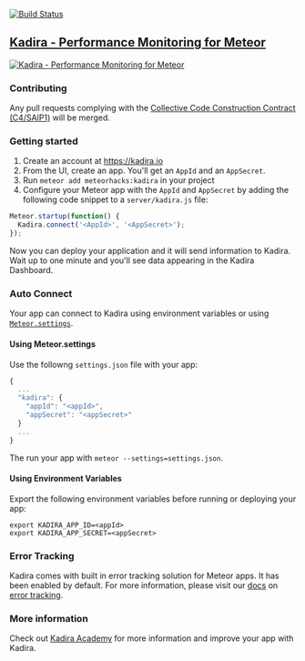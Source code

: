 [![Build Status](https://travis-ci.org/meteorhacks/kadira.svg?branch=master)](https://travis-ci.org/meteorhacks/kadira)

## [Kadira - Performance Monitoring for Meteor](https://kadira.io) 

[![Kadira - Performance Monitoring for Meteor](https://i.cloudup.com/LwrCCa_RRE.png)](https://kadira.io)

### Contributing
Any pull requests complying with the [Collective Code Construction Contract (C4/SAIP1)](https://github.com/socialarchitecture/protocols/blob/master/SAIP1.MD) will be merged.

### Getting started

1. Create an account at <https://kadira.io>
2. From the UI, create an app. You'll get an `AppId` and an `AppSecret`.
3. Run `meteor add meteorhacks:kadira` in your project
4. Configure your Meteor app with the `AppId` and `AppSecret` by adding the following code snippet to a `server/kadira.js` file:

```js
Meteor.startup(function() {
  Kadira.connect('<AppId>', '<AppSecret>');
});
```

Now you can deploy your application and it will send information to Kadira. Wait up to one minute and you'll see data appearing in the Kadira Dashboard.


### Auto Connect

Your app can connect to Kadira using environment variables or using [`Meteor.settings`](http://docs.meteor.com/#meteor_settings).

#### Using Meteor.settings
Use the followng `settings.json` file with your app:

```js
{
  ...
  "kadira": {
    "appId": "<appId>",
    "appSecret": "<appSecret>"
  }
  ...
}
```

The run your app with `meteor --settings=settings.json`.

#### Using Environment Variables

Export the following environment variables before running or deploying your app:

```
export KADIRA_APP_ID=<appId>
export KADIRA_APP_SECRET=<appSecret>
````

### Error Tracking

Kadira comes with built in error tracking solution for Meteor apps. It has been enabled by default.
For more information, please visit our [docs](http://support.kadira.io/knowledgebase/topics/62637-error-tracking) on [error tracking](http://support.kadira.io/knowledgebase/topics/62637-error-tracking).

### More information

Check out [Kadira Academy](https://kadira.io/academy) for more information and improve your app with Kadira.
